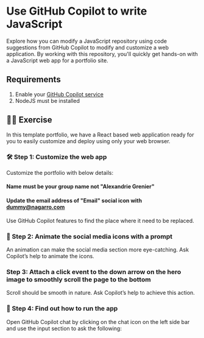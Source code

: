 # Use GitHub Copilot to write JavaScript

Explore how you can modify a JavaScript repository using code suggestions from GitHub Copilot to modify and customize a web application. By working with this repository, you'll quickly get hands-on with a JavaScript web app for a portfolio site.

## Requirements

1. Enable your [GitHub Copilot service](https://github.com/github-copilot/signup)
1. NodeJS must be installed

## 💪🏽 Exercise

In this template portfolio, we have a React based web application ready for you to easily customize and deploy using only your web browser.


### 🛠 Step 1: Customize the web app

Customize the portfolio with below details:
#### Name must be your group name not "Alexandrie Grenier"
#### Update the email address of "Email" social icon with dummy@nagarro.com

Use GitHub Copilot features to find the place where it need to be replaced.


### 🔎 Step 2: Animate the social media icons with a prompt

An animation can make the social media section more eye-catching. Ask Copilot’s help to animate the icons.


###  Step 3: Attach a click event to the down arrow on the hero image to smoothly scroll the page to the bottom

Scroll should be smooth in nature. Ask Copilot’s help to achieve this action.


### 🚀 Step 4: Find out how to run the app

Open GitHub Copilot chat by clicking on the chat icon on the left side bar and use the input section to ask the following:

